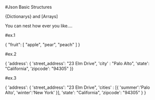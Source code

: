 #Json Basic Structures

{Dictionarys} and [Arrays]

You can nest how ever you like....

#ex.1

{ 
	"fruit": [ 
    		"apple",
    		"pear",
    		"peach"
	]
}

#ex.2

{
    'address': 
        { 
            'street_address': "23 Elm Drive",
            'city' : "Palo Alto",
            'state': "California",
            'zipcode': "94305"
        }}

#ex.3

{
    'address':
        {
            'street_address': "23 Elm Drive",
            'cities' : [{
		'summer':'Palo Alto',
		'winter':'New York'
	     }],
            'state': "California",
            'zipcode': "94305"
        }
} 
